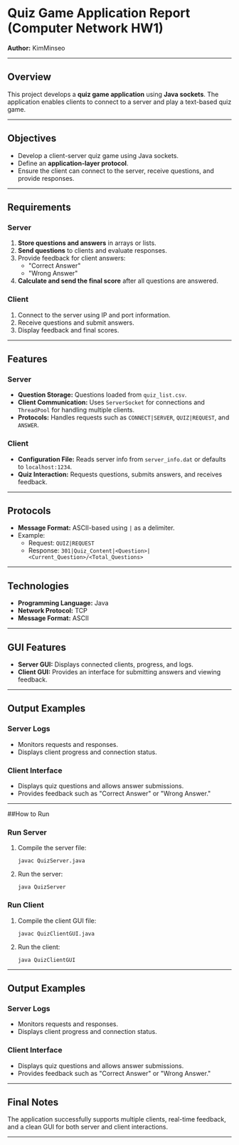 # Quiz Game Application Report (Computer Network HW1)

**Author:** KimMinseo

---

## Overview
This project develops a **quiz game application** using **Java sockets**. The application enables clients to connect to a server and play a text-based quiz game. 

---

## Objectives
- Develop a client-server quiz game using Java sockets.
- Define an **application-layer protocol**.
- Ensure the client can connect to the server, receive questions, and provide responses.

---

## Requirements

### Server
1. **Store questions and answers** in arrays or lists.
2. **Send questions** to clients and evaluate responses.
3. Provide feedback for client answers:
   - "Correct Answer"
   - "Wrong Answer"
4. **Calculate and send the final score** after all questions are answered.

### Client
1. Connect to the server using IP and port information.
2. Receive questions and submit answers.
3. Display feedback and final scores.

---

## Features

### Server
- **Question Storage:** Questions loaded from `quiz_list.csv`.
- **Client Communication:** Uses `ServerSocket` for connections and `ThreadPool` for handling multiple clients.
- **Protocols:** Handles requests such as `CONNECT|SERVER`, `QUIZ|REQUEST`, and `ANSWER`.

### Client
- **Configuration File:** Reads server info from `server_info.dat` or defaults to `localhost:1234`.
- **Quiz Interaction:** Requests questions, submits answers, and receives feedback.

---

## Protocols
- **Message Format:** ASCII-based using `|` as a delimiter.
- Example:
  - Request: `QUIZ|REQUEST`
  - Response: `301|Quiz_Content|<Question>|<Current_Question>/<Total_Questions>`

---

## Technologies
- **Programming Language:** Java
- **Network Protocol:** TCP
- **Message Format:** ASCII

---

## GUI Features
- **Server GUI:** Displays connected clients, progress, and logs.
- **Client GUI:** Provides an interface for submitting answers and viewing feedback.

---

## Output Examples

### Server Logs
- Monitors requests and responses.
- Displays client progress and connection status.

### Client Interface
- Displays quiz questions and allows answer submissions.
- Provides feedback such as "Correct Answer" or "Wrong Answer."

---

##How to Run

### Run Server
1. Compile the server file:
   ```
   javac QuizServer.java
   ```
2. Run the server:
   ```
   java QuizServer
   ```

### Run Client
1. Compile the client GUI file:
   ```
   javac QuizClientGUI.java
   ```
2. Run the client:
   ```
   java QuizClientGUI
   ```

---

## Output Examples

### Server Logs
- Monitors requests and responses.
- Displays client progress and connection status.

### Client Interface
- Displays quiz questions and allows answer submissions.
- Provides feedback such as "Correct Answer" or "Wrong Answer."


---


## Final Notes
The application successfully supports multiple clients, real-time feedback, and a clean GUI for both server and client interactions.

---
